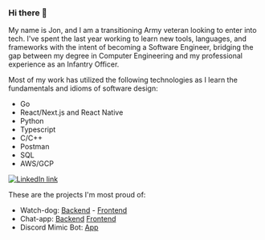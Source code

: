 ### Hi there 👋

My name is Jon, and I am a transitioning Army veteran looking to enter into tech. I've spent the last year working to learn new tools, languages, and frameworks with the intent of becoming a Software Engineer, bridging the gap between my degree in Computer Engineering and my professional experience as an Infantry Officer.

Most of my work has utilized the following technologies as I learn the fundamentals and idioms of software design:
- Go
- React/Next.js and React Native
- Python
- Typescript
- C/C++
- Postman
- SQL
- AWS/GCP


[![LinkedIn link](https://img.shields.io/badge/LinkedIn-0077B5?style=for-the-badge&logo=linkedin&logoColor=white)](https://www.linkedin.com/in/jonreesman)


These are the projects I'm most proud of:
- Watch-dog: [Backend](https://github.com/jonreesman/watch-dog-kafka) - [Frontend](https://github.com/jonreesman/watch-dog-next)
- Chat-app: [Backend](https://github.com/jonreesman/chat) [Frontend](https://github.com/jonreesman/chat-next)
- Discord Mimic Bot: [App](https://github.com/jonreesman/mimic)

